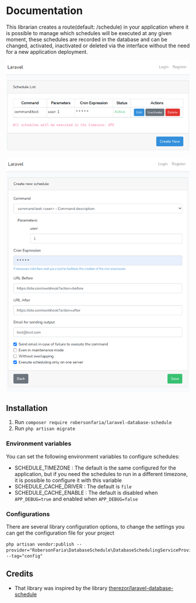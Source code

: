# Documentation

This librarian creates a route(default: /schedule) in your application where it is possible to manage which 
schedules will be executed at any given moment, these schedules are recorded in the database and can be changed, 
activated, inactivated or deleted via the interface without the need for a new application deployment.

![List Schedules](docs/list-schedule.png)

![Create Schedules](docs/new-schedule.png)

## Installation

1. Run ```composer require robersonfaria/laravel-database-schedule```
2. Run ```php artisan migrate```

### Environment variables

You can set the following environment variables to configure schedules:

* SCHEDULE_TIMEZONE : The default is the same configured for the application, but if you need the schedules to run in a different timezone, it is possible to configure it with this variable
* SCHEDULE_CACHE_DRIVER : The default is `file`
* SCHEDULE_CACHE_ENABLE : The default is disabled when `APP_DEBUG=true` and enabled when `APP_DEBUG=false`

### Configurations

There are several library configuration options, to change the settings you can get the configuration file for your project
```
php artisan vendor:publish --provider="RobersonFaria\DatabaseSchedule\DatabaseSchedulingServiceProvider" --tag="config"
```

## Credits

* That library was inspired by the library [therezor/laravel-database-schedule](https://github.com/therezor/laravel-database-schedule)